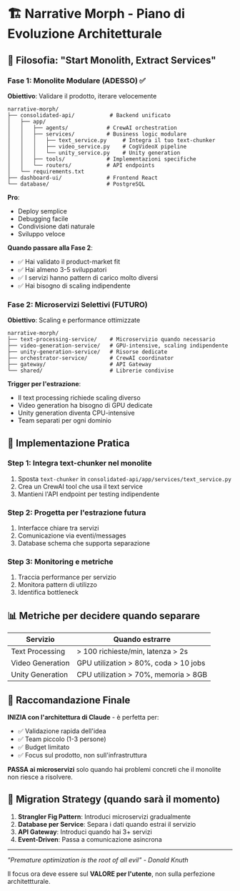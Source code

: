# 🏗️ Narrative Morph - Piano di Evoluzione Architetturale

## 🎯 Filosofia: "Start Monolith, Extract Services"

### Fase 1: Monolite Modulare (ADESSO) ✅
**Obiettivo**: Validare il prodotto, iterare velocemente

```
narrative-morph/
├── consolidated-api/           # Backend unificato
│   ├── app/
│   │   ├── agents/            # CrewAI orchestration
│   │   ├── services/          # Business logic modulare
│   │   │   ├── text_service.py     # Integra il tuo text-chunker
│   │   │   ├── video_service.py    # CogVideoX pipeline
│   │   │   └── unity_service.py    # Unity generation
│   │   ├── tools/             # Implementazioni specifiche
│   │   └── routers/           # API endpoints
│   └── requirements.txt
├── dashboard-ui/              # Frontend React
└── database/                  # PostgreSQL
```

**Pro**: 
- Deploy semplice
- Debugging facile
- Condivisione dati naturale
- Sviluppo veloce

**Quando passare alla Fase 2**:
- ✅ Hai validato il product-market fit
- ✅ Hai almeno 3-5 sviluppatori
- ✅ I servizi hanno pattern di carico molto diversi
- ✅ Hai bisogno di scaling indipendente

### Fase 2: Microservizi Selettivi (FUTURO)
**Obiettivo**: Scaling e performance ottimizzate

```
narrative-morph/
├── text-processing-service/    # Microservizio quando necessario
├── video-generation-service/   # GPU-intensive, scaling indipendente  
├── unity-generation-service/   # Risorse dedicate
├── orchestrator-service/       # CrewAI coordinator
├── gateway/                    # API Gateway
└── shared/                     # Librerie condivise
```

**Trigger per l'estrazione**:
- Il text processing richiede scaling diverso
- Video generation ha bisogno di GPU dedicate
- Unity generation diventa CPU-intensive
- Team separati per ogni dominio

## 🚀 Implementazione Pratica

### Step 1: Integra text-chunker nel monolite
1. Sposta `text-chunker` in `consolidated-api/app/services/text_service.py`
2. Crea un CrewAI tool che usa il text service
3. Mantieni l'API endpoint per testing indipendente

### Step 2: Progetta per l'estrazione futura
1. Interfacce chiare tra servizi
2. Comunicazione via eventi/messages
3. Database schema che supporta separazione

### Step 3: Monitoring e metriche
1. Traccia performance per servizio
2. Monitora pattern di utilizzo
3. Identifica bottleneck

## 📊 Metriche per decidere quando separare

| Servizio | Quando estrarre |
|----------|----------------|
| Text Processing | > 100 richieste/min, latenza > 2s |
| Video Generation | GPU utilization > 80%, coda > 10 jobs |
| Unity Generation | CPU utilization > 70%, memoria > 8GB |

## 🎯 Raccomandazione Finale

**INIZIA con l'architettura di Claude** - è perfetta per:
- ✅ Validazione rapida dell'idea
- ✅ Team piccolo (1-3 persone)
- ✅ Budget limitato
- ✅ Focus sul prodotto, non sull'infrastruttura

**PASSA ai microservizi** solo quando hai problemi concreti che il monolite non riesce a risolvere.

## 🔄 Migration Strategy (quando sarà il momento)

1. **Strangler Fig Pattern**: Introduci microservizi gradualmente
2. **Database per Service**: Separa i dati quando estrai il servizio
3. **API Gateway**: Introduci quando hai 3+ servizi
4. **Event-Driven**: Passa a comunicazione asincrona

---

*"Premature optimization is the root of all evil" - Donald Knuth*

Il focus ora deve essere sul **VALORE per l'utente**, non sulla perfezione architettturale.
